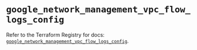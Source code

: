 # `google_network_management_vpc_flow_logs_config`

Refer to the Terraform Registry for docs: [`google_network_management_vpc_flow_logs_config`](https://registry.terraform.io/providers/hashicorp/google-beta/6.42.0/docs/resources/google_network_management_vpc_flow_logs_config).
